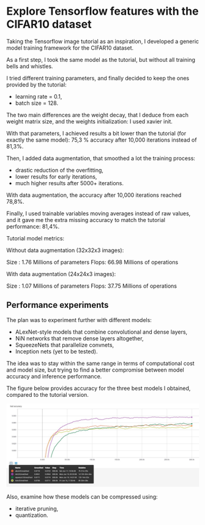 # Explore Tensorflow features with the CIFAR10 dataset

Taking the Tensorflow image tutorial as an inspiration, I developed a
generic model training framework for the CIFAR10 dataset.

As a first step, I took the same model as the tutorial, but without all
training bells and whistles.

I tried different training parameters, and finally decided to keep the ones
provided by the tutorial:
- learning rate = 0.1,
- batch size = 128.

The two main differences are the weight decay, that I deduce from each weight
matrix size, and the weights initialization: I used xavier init.

With that parameters, I achieved results a bit lower than the tutorial (for
exactly the same model):
    75,3 % accuracy after 10,000 iterations instead of 81,3%.

Then, I added data augmentation, that smoothed a lot the training process:
- drastic reduction of the overfitting,
- lower results for early iterations,
- much higher results after 5000+ iterations.

With data augmentation, the accuracy after 10,000 iterations reached 78,8%.

Finally, I used trainable variables moving averages instead of raw values, and
it gave me the extra missing accuracy to match the tutorial performance: 81,4%.

Tutorial model metrics:

Without data augmentation (32x32x3 images):

Size : 1.76 Millions of parameters
Flops: 66.98 Millions of operations

With data augmentation (24x24x3 images):

Size : 1.07 Millions of parameters
Flops: 37.75 Millions of operations

## Performance experiments

The plan was to experiment further with different models:
- ALexNet-style models that combine convolutional and dense layers,
- NiN networks that remove dense layers altogether,
- SqueezeNets that parallelize convnets,
- Inception nets (yet to be tested).

The idea was to stay within the same range in terms of computational cost and
model size, but trying to find a better compromise between model accuracy and
inference performance.

The figure below provides accuracy for the three best models I obtained,
compared to the tutorial version.

![cifar10 accuracy for various models after 300,000 iterations](./cifar10@300000.jpg)

Also, examine how these models can be compressed using:
- iterative pruning,
- quantization.
